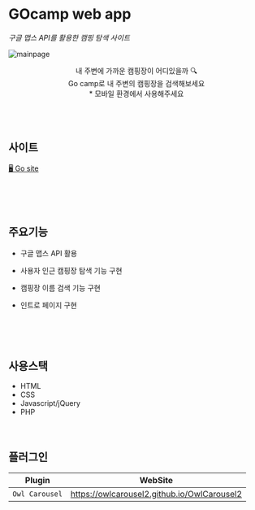 # GOcamp web app

_구글 맵스 API를 활용한 캠핑 탐색 사이트_

![mainpage](#)

<p align="center">내 주변에 가까운 캠핑장이 어디있을까 🔍 <br>
Go camp로 내 주변의 캠핑장을 검색해보세요<br>
* 모바일 환경에서 사용해주세요<br>
<br>
<br>
<br>

## 사이트

[🖥 Go site](https://www.dabipyeung.com/APIProject/hyekyeung/lbcamp/)<br>

<br>
<br>
<br>

## 주요기능

-   구글 맵스 API 활용
-   사용자 인근 캠핑장 탐색 기능 구현
-   캠핑장 이름 검색 기능 구현
-   인트로 페이지 구현

    <br>
    <br>
    <br>

## 사용스택

-   HTML
-   CSS
-   Javascript/jQuery
-   PHP
    <br>
    <br>
    <br>

## 플러그인

| Plugin         | WebSite                                     |
| -------------- | ------------------------------------------- |
| `Owl Carousel` | https://owlcarousel2.github.io/OwlCarousel2 |
